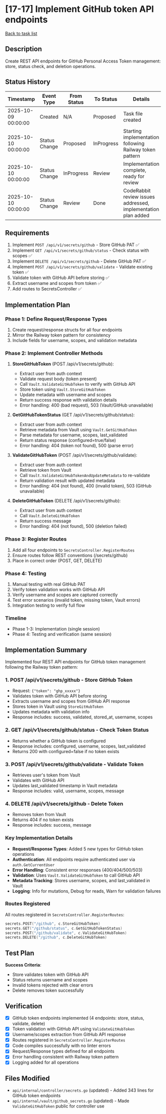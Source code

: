 # [17-17] Implement GitHub token API endpoints

[Back to task list](./tasks.md)

## Description

Create REST API endpoints for GitHub Personal Access Token management: store, status check, and deletion operations.

## Status History

| Timestamp | Event Type | From Status | To Status | Details | User |
|-----------|------------|-------------|-----------|---------|------|
| 2025-10-09 00:00:00 | Created | N/A | Proposed | Task file created | AI Agent |
| 2025-10-10 00:00:00 | Status Change | Proposed | InProgress | Starting implementation following Railway token pattern | AI Agent |
| 2025-10-10 00:00:00 | Status Change | InProgress | Review | Implementation complete, ready for review | AI Agent |
| 2025-10-10 00:00:00 | Status Change | Review | Done | CodeRabbit review issues addressed, implementation plan added | AI Agent |

## Requirements

1. Implement `POST /api/v1/secrets/github` - Store GitHub PAT ✅
2. Implement `GET /api/v1/secrets/github/status` - Check status with scopes ✅
3. Implement `DELETE /api/v1/secrets/github` - Delete GitHub PAT ✅
4. Implement `POST /api/v1/secrets/github/validate` - Validate existing token ✅
5. Validate token with GitHub API before storing ✅
6. Extract username and scopes from token ✅
7. Add routes to SecretsController ✅

## Implementation Plan

### Phase 1: Define Request/Response Types
1. Create request/response structs for all four endpoints
2. Mirror the Railway token pattern for consistency
3. Include fields for username, scopes, and validation metadata

### Phase 2: Implement Controller Methods
1. **StoreGitHubToken** (POST /api/v1/secrets/github):
   - Extract user from auth context
   - Validate request body (token present)
   - Call `Vault.ValidateGitHubToken` to verify with GitHub API
   - Store token using `Vault.StoreGitHubToken`
   - Update metadata with username and scopes
   - Return success response with validation details
   - Error handling: 400 (bad request), 503 (Vault/GitHub unavailable)

2. **GetGitHubTokenStatus** (GET /api/v1/secrets/github/status):
   - Extract user from auth context
   - Retrieve metadata from Vault using `Vault.GetGitHubToken`
   - Parse metadata for username, scopes, last_validated
   - Return status response (configured=true/false)
   - Error handling: 404 (token not found), 500 (parse error)

3. **ValidateGitHubToken** (POST /api/v1/secrets/github/validate):
   - Extract user from auth context
   - Retrieve token from Vault
   - Call `Vault.ValidateGitHubTokenAndUpdateMetadata` to re-validate
   - Return validation result with updated metadata
   - Error handling: 404 (not found), 400 (invalid token), 503 (GitHub unavailable)

4. **DeleteGitHubToken** (DELETE /api/v1/secrets/github):
   - Extract user from auth context
   - Call `Vault.DeleteGitHubToken`
   - Return success message
   - Error handling: 404 (not found), 500 (deletion failed)

### Phase 3: Register Routes
1. Add all four endpoints to `SecretsController.RegisterRoutes`
2. Ensure routes follow REST conventions (/secrets/github)
3. Place in correct order (POST, GET, DELETE)

### Phase 4: Testing
1. Manual testing with real GitHub PAT
2. Verify token validation works with GitHub API
3. Verify username and scopes are captured correctly
4. Test error scenarios (invalid token, missing token, Vault errors)
5. Integration testing to verify full flow

### Timeline
- Phase 1-3: Implementation (single session)
- Phase 4: Testing and verification (same session)

## Implementation Summary

Implemented four REST API endpoints for GitHub token management following the Railway token pattern:

### 1. POST /api/v1/secrets/github - Store GitHub Token
- Request: `{"token": "ghp_xxxxx"}`
- Validates token with GitHub API before storing
- Extracts username and scopes from GitHub API response
- Stores token in Vault using `StoreGitHubToken`
- Updates metadata with validation info
- Response includes: success, validated, stored_at, username, scopes

### 2. GET /api/v1/secrets/github/status - Check Token Status
- Returns whether a GitHub token is configured
- Response includes: configured, username, scopes, last_validated
- Returns 200 with configured=false if no token exists

### 3. POST /api/v1/secrets/github/validate - Validate Token
- Retrieves user's token from Vault
- Validates with GitHub API
- Updates last_validated timestamp in Vault metadata
- Response includes: valid, username, scopes, message

### 4. DELETE /api/v1/secrets/github - Delete Token
- Removes token from Vault
- Returns 404 if no token exists
- Response includes: success, message

### Key Implementation Details

- **Request/Response Types**: Added 5 new types for GitHub token operations
- **Authentication**: All endpoints require authenticated user via `auth.GetCurrentUser`
- **Error Handling**: Consistent error responses (400/404/500/503)
- **Validation**: Uses `Vault.ValidateGitHubToken` to call GitHub API
- **Metadata Tracking**: Stores username, scopes, and last_validated in Vault
- **Logging**: Info for mutations, Debug for reads, Warn for validation failures

### Routes Registered

All routes registered in `SecretsController.RegisterRoutes`:
```go
secrets.POST("/github", c.StoreGitHubToken)
secrets.GET("/github/status", c.GetGitHubTokenStatus)
secrets.POST("/github/validate", c.ValidateGitHubToken)
secrets.DELETE("/github", c.DeleteGitHubToken)
```

## Test Plan

**Success Criteria**:
- Store validates token with GitHub API
- Status returns username and scopes
- Invalid tokens rejected with clear errors
- Delete removes token successfully

## Verification

- [x] GitHub token endpoints implemented (4 endpoints: store, status, validate, delete)
- [x] Token validation with GitHub API using `ValidateGitHubToken`
- [x] Username/scopes extraction from GitHub API response
- [x] Routes registered in `SecretsController.RegisterRoutes`
- [x] Code compiles successfully with no linter errors
- [x] Request/Response types defined for all endpoints
- [x] Error handling consistent with Railway token pattern
- [x] Logging added for all operations

## Files Modified

- `api/internal/controller/secrets.go` (updated) - Added 343 lines for GitHub token endpoints
- `api/internal/vault/github_secrets.go` (updated) - Made `ValidateGitHubToken` public for controller use

